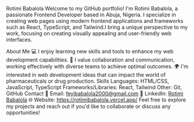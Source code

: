 Rotimi Babalola
Welcome to my GitHub portfolio! I'm Rotimi Babalola, a passionate Frontend Developer based in Abuja, Nigeria. I specialize in creating web pages using modern frontend applications and frameworks such as React, TypeScript, and Tailwind.I bring a unique perspective to my work, focusing on creating visually appealing and user-friendly web interfaces.

About Me
💻 I enjoy learning new skills and tools to enhance my web development capabilities.
🚀 I value collaboration and communication, working effectively with diverse teams to achieve optimal outcomes.
🌍 I'm interested in web development ideas that can impact the world of pharmaceuticals or drug production.
Skills
Languages: HTML/CSS, JavaScript, TypeScript
Frameworks/Libraries: React, Tailwind
Other: Git, GitHub
Contact
📧 Email: feyibabalola2000@gmail.com
🔗 LinkedIn: [Rotimi Babalola](https://www.linkedin.com/in/rotimi-babalola-a41768248/)
🌐 Website: https://rotimibabalola.vercel.app/
Feel free to explore my projects and reach out if you'd like to collaborate or discuss any opportunities!
